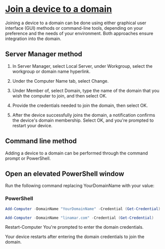 # **[Join a device to a domain](https://learn.microsoft.com/en-us/windows-server/identity/ad-ds/manage/join-computer-to-domain?tabs=cmd&pivots=windows-server-2022#join-a-device-to-a-domain)**

Joining a device to a domain can be done using either graphical user interface (GUI) methods or command-line tools, depending on your preference and the needs of your environment. Both approaches ensure integration into the domain.

## Server Manager method

1. In Server Manager, select Local Server, under Workgroup, select the workgroup or domain name hyperlink.

2. Under the Computer Name tab, select Change.

3. Under Member of, select Domain, type the name of the domain that you wish the computer to join, and then select OK.

4. Provide the credentials needed to join the domain, then select OK.

5. After the device successfully joins the domain, a notification confirms the device's domain membership. Select OK, and you're prompted to restart your device.

## Command line method

Adding a device to a domain can be performed through the command prompt or PowerShell.

## Open an elevated PowerShell window

Run the following command replacing YourDomainName with your value:

### PowerShell

```PowerShell
Add-Computer -DomainName "YourDomainName" -Credential (Get-Credential)

Add-Computer -DomainName "linamar.com" -Credential (Get-Credential)

```

Restart-Computer
You're prompted to enter the domain credentials.

Your device restarts after entering the domain credentials to join the domain.
